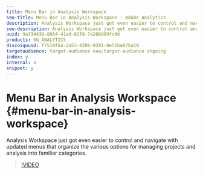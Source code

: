 ```yaml
---
title: Menu Bar in Analysis Workspace
seo-title: Menu Bar in Analysis Workspace - Adobe Analytics
description: Analysis Workspace just got even easier to control and navigate with updated menus that organize the various options for managing projects and analysis into familiar categories.
seo-description: Analysis Workspace just got even easier to control and navigate with updated menus that organize the various options for managing projects and analysis into familiar categories. - Adobe Analytics
uuid: 9a734438-8864-41ad-82f8-7a20b909fc06
products: SG_ANALYTICS
discoiquuid: f7518f64-2a53-4206-9281-8e51be07ba19
targetaudience: target-audience new;target-audience ongoing
index: y
internal: n
snippet: y
---
```


# Menu Bar in Analysis Workspace {#menu-bar-in-analysis-workspace}

Analysis Workspace just got even easier to control and navigate with updated menus that organize the various options for managing projects and analysis into familiar categories.

>[!VIDEO](https://video.tv.adobe.com/v/23965/?quality=12)